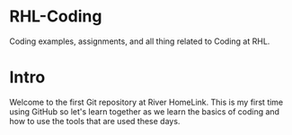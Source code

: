 # RHL-Coding
Coding examples, assignments, and all thing related to Coding at RHL.

# Intro
Welcome to the first Git repository at River HomeLink. This is my first time using GitHub so let's learn together as we learn the basics of coding and how to use the tools that are used these days.
